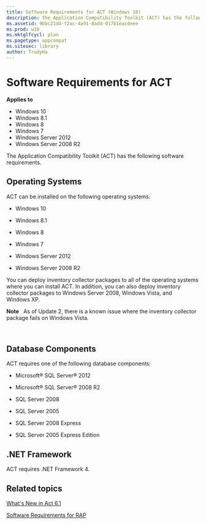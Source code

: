 ```yaml
---
title: Software Requirements for ACT (Windows 10)
description: The Application Compatibility Toolkit (ACT) has the following software requirements.
ms.assetid: 9bbc21d4-f2ac-4a91-8add-017b1eacdeee
ms.prod: w10
ms.mktglfcycl: plan
ms.pagetype: appcompat
ms.sitesec: library
author: TrudyHa
---
```


# Software Requirements for ACT


**Applies to**

-   Windows 10
-   Windows 8.1
-   Windows 8
-   Windows 7
-   Windows Server 2012
-   Windows Server 2008 R2

The Application Compatibility Toolkit (ACT) has the following software requirements.

## Operating Systems


ACT can be installed on the following operating systems:

-   Windows 10

-   Windows 8.1

-   Windows 8

-   Windows 7

-   Windows Server 2012

-   Windows Server 2008 R2

You can deploy inventory collector packages to all of the operating systems where you can install ACT. In addition, you can also deploy inventory collector packages to Windows Server 2008, Windows Vista, and Windows XP.

**Note**  
As of Update 2, there is a known issue where the inventory collector package fails on Windows Vista.

 

## Database Components


ACT requires one of the following database components:

-   Microsoft® SQL Server® 2012

-   Microsoft® SQL Server® 2008 R2

-   SQL Server 2008

-   SQL Server 2005

-   SQL Server 2008 Express

-   SQL Server 2005 Express Edition

## .NET Framework


ACT requires .NET Framework 4.

## Related topics


[What's New in Act 6.1](whats-new-in-act-60.md)

[Software Requirements for RAP](software-requirements-for-rap.md)

 

 





